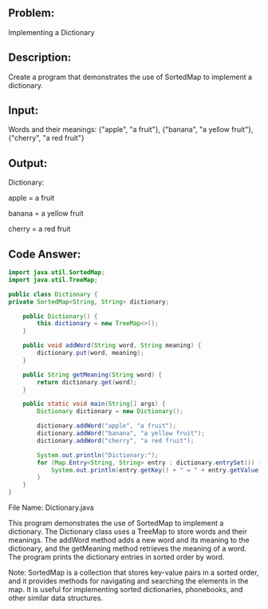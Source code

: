 ## Problem: 
Implementing a Dictionary

## Description: 
Create a program that demonstrates the use of SortedMap to implement a dictionary.

## Input:

Words and their meanings: {"apple", "a fruit"}, {"banana", "a yellow fruit"}, {"cherry", "a red fruit"}

## Output:

Dictionary:

apple = a fruit

banana = a yellow fruit

cherry = a red fruit

## Code Answer:
```Java
import java.util.SortedMap;
import java.util.TreeMap;

public class Dictionary {
private SortedMap<String, String> dictionary;

    public Dictionary() {
        this.dictionary = new TreeMap<>();
    }

    public void addWord(String word, String meaning) {
        dictionary.put(word, meaning);
    }

    public String getMeaning(String word) {
        return dictionary.get(word);
    }

    public static void main(String[] args) {
        Dictionary dictionary = new Dictionary();

        dictionary.addWord("apple", "a fruit");
        dictionary.addWord("banana", "a yellow fruit");
        dictionary.addWord("cherry", "a red fruit");

        System.out.println("Dictionary:");
        for (Map.Entry<String, String> entry : dictionary.entrySet()) {
            System.out.println(entry.getKey() + " = " + entry.getValue());
        }
    }
}
```

File Name: Dictionary.java

This program demonstrates the use of SortedMap to implement a dictionary. The Dictionary class uses a TreeMap to store words and their meanings. The addWord method adds a new word and its meaning to the dictionary, and the getMeaning method retrieves the meaning of a word. The program prints the dictionary entries in sorted order by word.

Note: SortedMap is a collection that stores key-value pairs in a sorted order, and it provides methods for navigating and searching the elements in the map. It is useful for implementing sorted dictionaries, phonebooks, and other similar data structures.